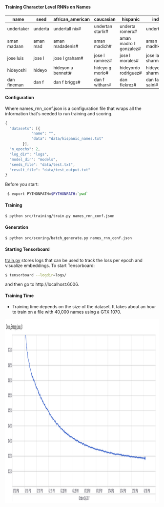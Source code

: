 #### Training Character Level RNNs on Names



| name              | seed         | african_american           | caucasian                  | hispanic                   | indian                     | all_races                |
|--------------------|---------------|----------------------------|----------------------------|----------------------------|----------------------------|--------------------------|
| undertaker         | underta       | undertall nix#             | undertan starlir#          | underta romero#            | undertala#                 | undertayshawn king#  
| aman madaan        | aman mad      | aman madadenis#            | aman madich#               | aman madro l gonzalez#     | aman madhkaran#            | aman madha#              |
| jose luis          | jose l        | jose l graham#             | jose l ramirez#            | jose l morales#            | jose lal sharma#           | jose l rodriguez#        |
| hideyoshi          | hideyo        | hideyon u bennett#         | hideyo g morio#            | hideyordo rodriguez#       | hideyohar sharma#          | hideyon d brown#         |
| dan fineman        | dan f         | dan f briggs#              | dan f witharr#             | dan flekrez#               | dan farjat saini#          | dan francersiii#         |
 
 

#### Configuration
Where names_rnn_conf.json is a configuration file that wraps all the information that's needed to run training and
scoring.
```javascript
{
  "datasets": [{
            "name": "",
            "data": "data/hispanic_names.txt"
        }],
  "n_epochs": 2,
  "log_dir": "logs",
  "model_dir": "models",
  "seeds_file": "data/test.txt",
  "result_file": "data/test_output.txt"
}
```

Before you start:
```bash
 $ export PYTHONPATH=$PYTHONPATH:`pwd`
 ```
 
#### Training

```bash
$ python src/training/train.py names_rnn_conf.json
```

#### Generation

```bash
$ python src/scoring/batch_generate.py names_rnn_conf.json
```

#### Starting Tensorboard
[train.py](https://github.com/madaan/char-rnn-names/blob/master/src/training/train.py) stores logs that can be used to 
track the loss per epoch and visualize embeddings. To start Tensorboard:

```bash
$ tensorboard --logdir=logs/
```

and then go to http://localhost:6006.

#### Training Time
- Training time depends on the size of the dataset. It takes about an hour to train on a file with 40,000 names using a 
GTX 1070.

<img src="https://raw.githubusercontent.com/madaan/char-rnn-names/master/docs/loss_vs_time.png" width="1100" height="600" />
